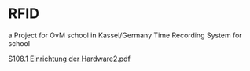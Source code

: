 # RFID
a Project for OvM school in Kassel/Germany
Time Recording System for school


[S108.1  Einrichtung der Hardware2.pdf](https://github.com/HedayatTajik/RFID/files/9633745/S108.1.Einrichtung.der.Hardware2.pdf)
